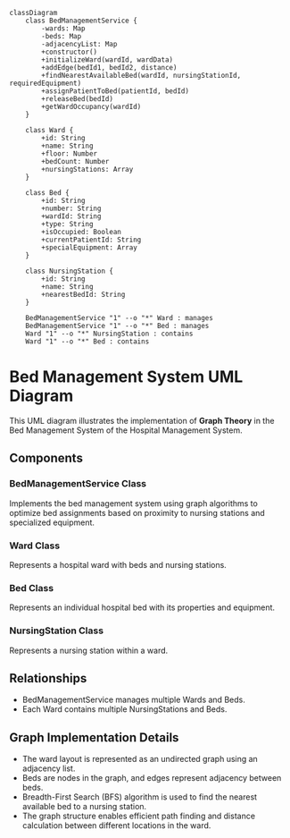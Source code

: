 ```mermaid
classDiagram
    class BedManagementService {
        -wards: Map
        -beds: Map
        -adjacencyList: Map
        +constructor()
        +initializeWard(wardId, wardData)
        +addEdge(bedId1, bedId2, distance)
        +findNearestAvailableBed(wardId, nursingStationId, requiredEquipment)
        +assignPatientToBed(patientId, bedId)
        +releaseBed(bedId)
        +getWardOccupancy(wardId)
    }

    class Ward {
        +id: String
        +name: String
        +floor: Number
        +bedCount: Number
        +nursingStations: Array
    }

    class Bed {
        +id: String
        +number: String
        +wardId: String
        +type: String
        +isOccupied: Boolean
        +currentPatientId: String
        +specialEquipment: Array
    }

    class NursingStation {
        +id: String
        +name: String
        +nearestBedId: String
    }

    BedManagementService "1" --o "*" Ward : manages
    BedManagementService "1" --o "*" Bed : manages
    Ward "1" --o "*" NursingStation : contains
    Ward "1" --o "*" Bed : contains
```

# Bed Management System UML Diagram

This UML diagram illustrates the implementation of **Graph Theory** in the Bed Management System of the Hospital Management System.

## Components

### BedManagementService Class
Implements the bed management system using graph algorithms to optimize bed assignments based on proximity to nursing stations and specialized equipment.

### Ward Class
Represents a hospital ward with beds and nursing stations.

### Bed Class
Represents an individual hospital bed with its properties and equipment.

### NursingStation Class
Represents a nursing station within a ward.

## Relationships

- BedManagementService manages multiple Wards and Beds.
- Each Ward contains multiple NursingStations and Beds.

## Graph Implementation Details

- The ward layout is represented as an undirected graph using an adjacency list.
- Beds are nodes in the graph, and edges represent adjacency between beds.
- Breadth-First Search (BFS) algorithm is used to find the nearest available bed to a nursing station.
- The graph structure enables efficient path finding and distance calculation between different locations in the ward.
